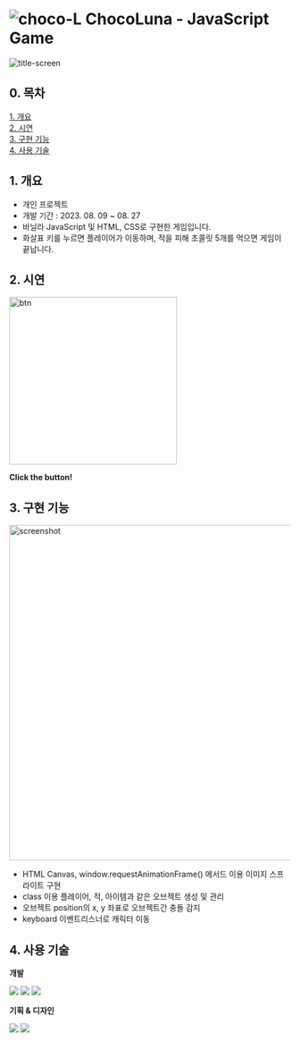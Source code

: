 # <img src="https://i.ibb.co/dPTZPDP/choco-L.png" alt="choco-L" border="0"> ChocoLuna - JavaScript Game
<img src="https://i.ibb.co/0CKkZ6V/title-screen.png" alt="title-screen" border="0">

## 0. 목차
[1. 개요](##1.-개요)  
[2. 시연](##2.-시연)  
[3. 구현 기능](##3.-구현-기능)  
[4. 사용 기술](##4.-사용-기술)


## 1. 개요
- 개인 프로젝트
- 개발 기간 : 2023. 08. 09 ~ 08. 27
- 바닐라 JavaScript 및 HTML, CSS로 구현한 게임입니다.
- 화살표 키를 누르면 플레이어가 이동하며, 적을 피해 초콜릿 5개를 먹으면 게임이 끝납니다.



## 2. 시연

<a href="https://yejwoo.github.io/chocoluna" target="_blank"><img src="https://i.ibb.co/Ns0Sv4r/btn.png" alt="btn" width="300"></a>  


**Click the button!**


## 3. 구현 기능

<img src="https://i.ibb.co/4JMtnqz/screenshot.png" alt="screenshot" width="600">


- HTML Canvas, window.requestAnimationFrame() 메서드 이용 이미지 스프라이트 구현
- class 이용 플레이어, 적, 아이템과 같은 오브젝트 생성 및 관리
- 오브젝트 position의 x, y 좌표로 오브젝트간 충돌 감지
- keyboard 이벤트리스너로 캐릭터 이동

## 4. 사용 기술
**개발**

<img src="https://img.shields.io/badge/HTML5-E34F26?style=for-the-badge&logo=HTML5&logoColor=white"/> <img src="https://img.shields.io/badge/CSS3-1572B6?style=for-the-badge&logo=CSS3&logoColor=white"/> <img src="https://img.shields.io/badge/JavaScript-F7DF1E?style=for-the-badge&logo=JavaScript&logoColor=white"/>  

**기획 & 디자인**

<img src="https://img.shields.io/badge/Figma-0A222E?style=for-the-badge&logo=Figma&logoColor=white"/> <img src="https://img.shields.io/badge/Aseprite-7D929E?style=for-the-badge&logo=Aseprite&logoColor=white"/>




